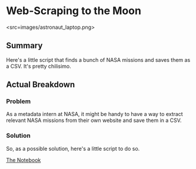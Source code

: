 # Web-Scraping to the Moon

<src=images/astronaut_laptop.png>

## Summary

Here's a little script that finds a bunch of NASA missions and saves them as a CSV.
It's pretty chilisimo.

## Actual Breakdown

### Problem

As a metadata intern at NASA, it might be handy to have a way to extract relevant NASA missions from their own website and save them in a CSV.

### Solution

So, as a possible solution, here's a little script to do so.

[The Notebook](https://nbviewer.org/github/c-a-s-t-l-e/nasa_stuff/blob/main/notebooks/mission_scraper.ipynb)
